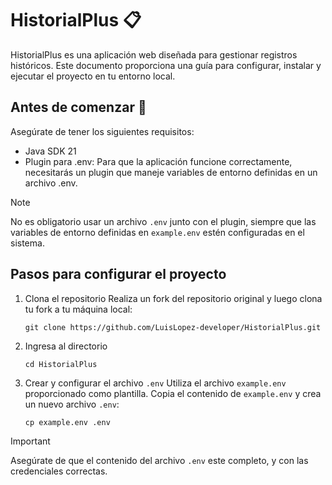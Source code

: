 # HistorialPlus  📋

HistorialPlus es una aplicación web diseñada para gestionar registros históricos. Este documento proporciona una guía
para configurar, instalar y ejecutar el proyecto en tu entorno local.

## Antes de comenzar 🚀
Asegúrate de tener los siguientes requisitos:
- Java SDK 21
- Plugin para .env: Para que la aplicación funcione correctamente, necesitarás un plugin que maneje variables de entorno definidas en un archivo .env.

> [!NOTE]
> No es obligatorio usar un archivo `.env` junto con el plugin, siempre que las variables de entorno definidas en `example.env` estén configuradas en el sistema.

## Pasos para configurar el proyecto
1. Clona el repositorio
   Realiza un fork del repositorio original y luego clona tu fork a tu máquina local:
   
   ```
   git clone https://github.com/LuisLopez-developer/HistorialPlus.git
   ```
2. Ingresa al directorio

    ```
    cd HistorialPlus
   ```
3. Crear y configurar el archivo `.env`
   Utiliza el archivo `example.env` proporcionado como plantilla. Copia el contenido de `example.env` y crea un nuevo archivo `.env`:

   ```
   cp example.env .env
   ```
   
  > [!IMPORTANT]  
  > Asegúrate de que el contenido del archivo `.env` este completo, y con las credenciales correctas.

